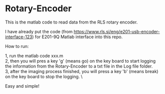 # Rotary-Encoder
This is the matlab code to read data from the RLS rotary encoder.

I have already put the code (from https://www.rls.si/eng/e201-usb-encoder-interface-123) for E201-9Q Matlab interface into this repo. 

How to run:

1, run the matlab code xxx.m \
2, then you will pres a key 'g' (means go) on the key board to start logging the information from the Rotary-Encoder to a txt file in the Log file folder. \
3, after the imaging process finished, you will press a key 'b' (means break) on the key board to stop the logging. \

Easy and simple!

